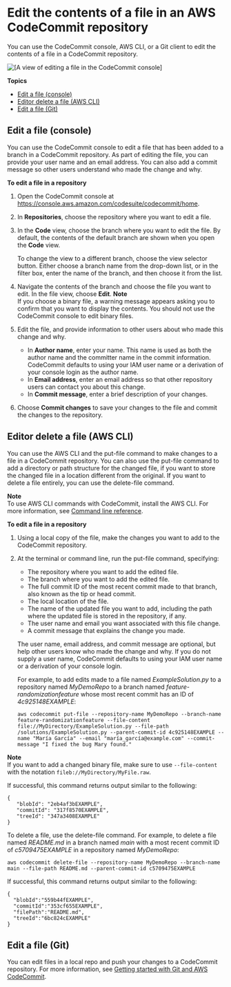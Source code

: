 # Edit the contents of a file in an AWS CodeCommit repository<a name="how-to-edit-file"></a>

You can use the CodeCommit console, AWS CLI, or a Git client to edit the contents of a file in a CodeCommit repository\. 

![\[A view of editing a file in the CodeCommit console\]](http://docs.aws.amazon.com/codecommit/latest/userguide/images/codecommit-edit-file.png)

**Topics**
+ [Edit a file \(console\)](#how-to-edit-file-console)
+ [Editor delete a file \(AWS CLI\)](#how-to-edit-file-cli)
+ [Edit a file \(Git\)](#how-to-edit-file-git)

## Edit a file \(console\)<a name="how-to-edit-file-console"></a>

You can use the CodeCommit console to edit a file that has been added to a branch in a CodeCommit repository\. As part of editing the file, you can provide your user name and an email address\. You can also add a commit message so other users understand who made the change and why\.

**To edit a file in a repository**

1. Open the CodeCommit console at [https://console\.aws\.amazon\.com/codesuite/codecommit/home](https://console.aws.amazon.com/codesuite/codecommit/home)\.

1. In **Repositories**, choose the repository where you want to edit a file\. 

1. In the **Code** view, choose the branch where you want to edit the file\. By default, the contents of the default branch are shown when you open the **Code** view\. 

   To change the view to a different branch, choose the view selector button\. Either choose a branch name from the drop\-down list, or in the filter box, enter the name of the branch, and then choose it from the list\.

1. Navigate the contents of the branch and choose the file you want to edit\. In the file view, choose **Edit**\.
**Note**  
If you choose a binary file, a warning message appears asking you to confirm that you want to display the contents\. You should not use the CodeCommit console to edit binary files\.

1. Edit the file, and provide information to other users about who made this change and why\. 
   + In **Author name**, enter your name\. This name is used as both the author name and the committer name in the commit information\. CodeCommit defaults to using your IAM user name or a derivation of your console login as the author name\.
   + In **Email address**, enter an email address so that other repository users can contact you about this change\. 
   + In **Commit message**, enter a brief description of your changes\.

1. Choose **Commit changes** to save your changes to the file and commit the changes to the repository\.

## Editor delete a file \(AWS CLI\)<a name="how-to-edit-file-cli"></a>

You can use the AWS CLI and the put\-file command to make changes to a file in a CodeCommit repository\. You can also use the put\-file command to add a directory or path structure for the changed file, if you want to store the changed file in a location different from the original\. If you want to delete a file entirely, you can use the delete\-file command\.

**Note**  
To use AWS CLI commands with CodeCommit, install the AWS CLI\. For more information, see [Command line reference](cmd-ref.md)\. 

**To edit a file in a repository**

1. Using a local copy of the file, make the changes you want to add to the CodeCommit repository\.

1. At the terminal or command line, run the put\-file command, specifying:
   + The repository where you want to add the edited file\.
   + The branch where you want to add the edited file\.
   + The full commit ID of the most recent commit made to that branch, also known as the tip or head commit\.
   + The local location of the file\.
   + The name of the updated file you want to add, including the path where the updated file is stored in the repository, if any\.
   + The user name and email you want associated with this file change\.
   + A commit message that explains the change you made\.

   The user name, email address, and commit message are optional, but help other users know who made the change and why\. If you do not supply a user name, CodeCommit defaults to using your IAM user name or a derivation of your console login\.

   For example, to add edits made to a file named *ExampleSolution\.py* to a repository named *MyDemoRepo* to a branch named *feature\-randomizationfeature* whose most recent commit has an ID of *4c925148EXAMPLE*:

   ```
   aws codecommit put-file --repository-name MyDemoRepo --branch-name feature-randomizationfeature --file-content file://MyDirectory/ExampleSolution.py --file-path /solutions/ExampleSolution.py --parent-commit-id 4c925148EXAMPLE --name "María García" --email "maría_garcía@example.com" --commit-message "I fixed the bug Mary found."
   ```
**Note**  
If you want to add a changed binary file, make sure to use `--file-content` with the notation `fileb://MyDirectory/MyFile.raw`\.

   If successful, this command returns output similar to the following:

   ```
   {
      "blobId": "2eb4af3bEXAMPLE",
      "commitId": "317f8570EXAMPLE",
      "treeId": "347a3408EXAMPLE"
   }
   ```

To delete a file, use the delete\-file command\. For example, to delete a file named *README\.md* in a branch named *main* with a most recent commit ID of *c5709475EXAMPLE* in a repository named *MyDemoRepo*:

```
aws codecommit delete-file --repository-name MyDemoRepo --branch-name main --file-path README.md --parent-commit-id c5709475EXAMPLE
```

If successful, this command returns output similar to the following:

```
{
  "blobId":"559b44fEXAMPLE",
  "commitId":"353cf655EXAMPLE",
  "filePath":"README.md",
  "treeId":"6bc824cEXAMPLE"
}
```

## Edit a file \(Git\)<a name="how-to-edit-file-git"></a>

You can edit files in a local repo and push your changes to a CodeCommit repository\. For more information, see [Getting started with Git and AWS CodeCommit](getting-started.md)\.